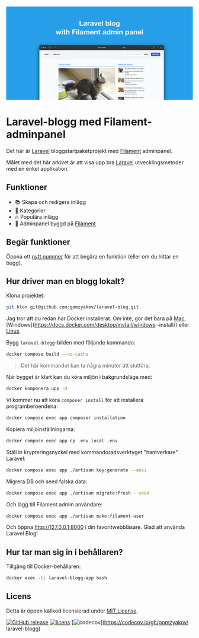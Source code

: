 ![Laravel-blogg med Filament-adminpanel](../docs/social-preview-en.png)

# Laravel-blogg med Filament-adminpanel

Det här är [Laravel](https://laravel.com) bloggstartpaketprojekt med [Filament](https://filamentphp.com) adminpanel.

Målet med det här arkivet är att visa upp bra [Laravel](https://laravel.com) utvecklingsmetoder med en enkel applikation.

## Funktioner

- 📚 Skapa och redigera inlägg
- 🥑 Kategorier
- 🔥 Populära inlägg
- 🎉 Adminpanel byggd på [Filament](https://filamentphp.com)

## Begär funktioner

Öppna ett [nytt nummer](https://github.com/gomzyakov/laravel-blog/issues/new) för att begära en funktion (eller om du hittar en bugg).

## Hur driver man en blogg lokalt?

Klona projektet:

``` bash
git klon git@github.com:gomzyakov/laravel-blog.git
```

Jag tror att du redan har Docker installerat. Om inte, gör det bara på [Mac](https://docs.docker.com/desktop/install/mac-install/), [Windows](https://docs.docker.com/desktop/install/windows -install/) eller [Linux](https://docs.docker.com/desktop/install/linux-install/).

Bygg `laravel-blogg`-bilden med följande kommando:

``` bash
docker compose build --no-cache
```

>Det här kommandot kan ta några minuter att slutföra.

När bygget är klart kan du köra miljön i bakgrundsläge med:

``` bash
docker komponera upp -d
```

Vi kommer nu att köra `composer install` för att installera programberoendena:

``` bash
docker compose exec app composer installation
```

Kopiera miljöinställningarna:

``` bash
docker compose exec app cp .env.local .env
```

Ställ in krypteringsnyckel med kommandoradsverktyget "hantverkare" Laravel:

``` bash
docker compose exec app ./artisan key:generate --ansi
```

Migrera DB och seed falska data:

``` bash
docker compose exec app ./artisan migrate:fresh --seed
```

Och lägg till Filament admin användare:

``` bash
docker compose exec app ./artisan make:filament-user
```

Och öppna http://127.0.0.1:8000 i din favoritwebbläsare. Glad att använda Laravel Blog!

## Hur tar man sig in i behållaren?

Tillgång till Docker-behållaren:

``` bash
docker exec -ti laravel-blogg-app bash
```

## Licens

Detta är öppen källkod licensierad under [MIT License](https://github.com/gomzyakov/php-code-style/blob/main/LICENSE).


[![GitHub release](https://img.shields.io/github/release/gomzyakov/laravel-blog.svg)](https://github.com/gomzyakov/laravel-blog/releases/latest)
[![licens](https://img.shields.io/badge/License-MIT-green.svg)](https://github.com/gomzyakov/laravel-blog/blob/development/LICENSE)
[![codecov](https://codecov.io/gh/gomzyakov/laravel-blog/branch/main/graph/badge.svg?token=4CYTVMVUYV)](https://codecov.io/gh/gomzyakov/ laravel-blogg)
